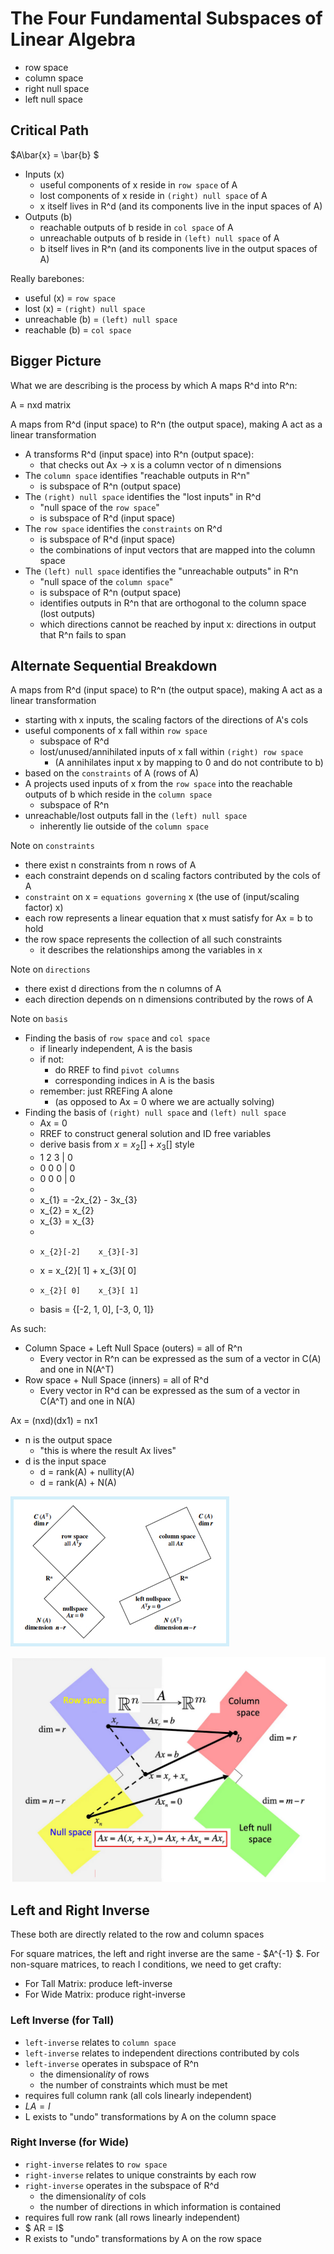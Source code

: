 # The Four Fundamental Subspaces of Linear Algebra

- row space
- column space
- right null space
- left null space

## Critical Path

$A\bar{x} = \bar{b} $

- Inputs (x)
  - useful components of x reside in `row space` of A
  - lost components of x reside in `(right) null space` of A
  - x itself lives in R^d (and its components live in the input spaces of A)
- Outputs (b)
  - reachable outputs of b reside in `col space` of A
  - unreachable outputs of b reside in `(left) null space` of A
  - b itself lives in R^n (and its components live in the output spaces of A)

Really barebones:

- useful (x) = `row space`
- lost (x) = `(right) null space`
- unreachable (b) = `(left) null space`
- reachable (b) = `col space`

## Bigger Picture

What we are describing is the process by which A maps R^d into R^n:

A = nxd matrix

A maps from R^d (input space) to R^n (the output space), making A act as a linear transformation

- A transforms R^d (input space) into R^n (output space):
  - that checks out Ax -> x is a column vector of n dimensions
- The `column space` identifies "reachable outputs in R^n"
  - is subspace of R^n (output space)
- The `(right) null space` identifies the "lost inputs" in R^d
  - "null space of the `row space`"
  - is subspace of R^d (input space)
- The `row space` identifies the `constraints` on R^d
  - is subspace of R^d (input space)
  - the combinations of input vectors that are mapped into the column space
- The `(left) null space` identifies the "unreachable outputs" in R^n
  - "null space of the `column space`"
  - is subspace of R^n (output space)
  - identifies outputs in R^n that are orthogonal to the column space (lost outputs)
  - which directions cannot be reached by input x: directions in output that R^n fails to span

## Alternate Sequential Breakdown

A maps from R^d (input space) to R^n (the output space), making A act as a linear transformation

- starting with x inputs, the scaling factors of the directions of A's cols
- useful components of x fall within `row space`
  - subspace of R^d
  - lost/unused/annihilated inputs of x fall within `(right) row space`
    - (A annihilates input x by mapping to 0 and do not contribute to b)
- based on the `constraints` of A (rows of A)
- A projects used inputs of x from the `row space` into the reachable outputs of b which reside in the `column space`
  - subspace of R^n
- unreachable/lost outputs fall in the `(left) null space`
  - inherently lie outside of the `column space`

Note on `constraints`

- there exist n constraints from n rows of A
- each constraint depends on d scaling factors contributed by the cols of A
- `constraint` on x = `equations governing` x (the use of (input/scaling factor) x)
- each row represents a linear equation that x must satisfy for Ax = b to hold
- the row space represents the collection of all such constraints
  - it describes the relationships among the variables in x

Note on `directions`

- there exist d directions from the n columns of A
- each direction depends on n dimensions contributed by the rows of A

Note on `basis`

- Finding the basis of `row space` and `col space`
  - if linearly independent, A is the basis
  - if not:
    - do RREF to find `pivot columns`
    - corresponding indices in A is the basis
  - remember: just RREFing A alone
    - (as opposed to Ax = 0 where we are actually solving)
- Finding the basis of `(right) null space` and `(left) null space`
  - Ax = 0
  - RREF to construct general solution and ID free variables
  - derive basis from $x = x_2 [] + x_3 []$ style
  - 1 2 3 | 0
  - 0 0 0 | 0
  - 0 0 0 | 0
  -
  - x_{1} = -2x_{2} - 3x_{3}
  - x_{2} = x_{2}
  - x_{3} = x_{3}
  - 
  -     x_{2}[-2]    x_{3}[-3]
  - x = x_{2}[ 1]  + x_{3}[ 0]
  -     x_{2}[ 0]    x_{3}[ 1]
  - basis = {[-2, 1, 0], [-3, 0, 1]}

As such:

- Column Space + Left Null Space (outers) = all of R^n
  - Every vector in R^n can be expressed as the sum of a vector in C(A) and one in N(A^T)
- Row space + Null Space (inners) = all of R^d
  - Every vector in R^d can be expressed as the sum of a vector in C(A^T) and one in N(A)

Ax = (nxd)(dx1) = nx1

- n is the output space
  - "this is where the result Ax lives"
- d is the input space
  - d = rank(A) + nullity(A)
  - d = rank(A) + N(A)

![alt-text](./2_8_four_fundamental_subspaces_3.PNG)

![alt-text](./2_8_four_fundamental_subspaces_4.PNG)

## Left and Right Inverse

These both are directly related to the row and column spaces

For square matrices, the left and right inverse are the same - $A^{-1} $. For non-square matrices, to reach I conditions, we need to get crafty:

- For Tall Matrix: produce left-inverse
- For Wide Matrix: produce right-inverse

### Left Inverse (for Tall)

- `left-inverse` relates to `column space`
- `left-inverse` relates to independent directions contributed by cols
- `left-inverse` operates in subspace of R^n
  - the dimensional*ity* of rows
  - the number of constraints which must be met
- requires full column rank (all cols linearly independent)
- $LA = I$
- L exists to "undo" transformations by A on the column space

### Right Inverse (for Wide)

- `right-inverse` relates to `row space`
- `right-inverse` relates to unique constraints by each row
- `right-inverse` operates in the subspace of R^d
  - the dimensional*ity* of cols
  - the number of directions in which information is contained
- requires full row rank (all rows linearly independent)
- $ AR = I$
- R exists to "undo" transformations by A on the row space
